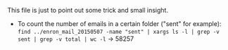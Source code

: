 This file is just to point out some trick and small insight.

- To count the number of emails in a certain folder ("sent" for example):
`find ../enron_mail_20150507 -name "sent" | xargs ls -l | grep -v sent | grep -v total | wc -l`
-> 58257
